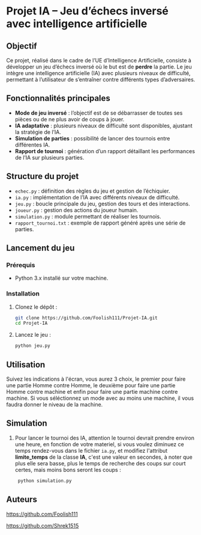 # Projet IA – Jeu d’échecs inversé avec intelligence artificielle

## Objectif

Ce projet, réalisé dans le cadre de l’UE d’Intelligence Artificielle, consiste à développer un jeu d’échecs inversé où le but est de **perdre** la partie. Le jeu intègre une intelligence artificielle (IA) avec plusieurs niveaux de difficulté, permettant à l’utilisateur de s’entraîner contre différents types d’adversaires.

## Fonctionnalités principales

- **Mode de jeu inversé** : l’objectif est de se débarrasser de toutes ses pièces ou de ne plus avoir de coups à jouer.
- **IA adaptative** : plusieurs niveaux de difficulté sont disponibles, ajustant la stratégie de l’IA.
- **Simulation de parties** : possibilité de lancer des tournois entre différentes IA.
- **Rapport de tournoi** : génération d’un rapport détaillant les performances de l’IA sur plusieurs parties.

## Structure du projet

- `echec.py` : définition des règles du jeu et gestion de l’échiquier.
- `ia.py` : implémentation de l’IA avec différents niveaux de difficulté.
- `jeu.py` : boucle principale du jeu, gestion des tours et des interactions.
- `joueur.py` : gestion des actions du joueur humain.
- `simulation.py` : module permettant de réaliser les tournois.
- `rapport_tournoi.txt` : exemple de rapport généré après une série de parties.

## Lancement du jeu

### Prérequis

- Python 3.x installé sur votre machine.

### Installation

1. Clonez le dépôt :
   ```bash
   git clone https://github.com/Foolish111/Projet-IA.git
   cd Projet-IA

2. Lancez le jeu :

    ```bash
    python jeu.py

## Utilisation 

Suivez les indications à l'écran, vous aurez 3 choix, le premier pour faire une partie Homme contre Homme, 
le deuxième pour faire une partie Homme contre machine et enfin pour faire une partie machine contre machine. Si vous séléctionnez un mode avec au moins une machine, il vous faudra donner le niveau de la machine.


## Simulation

1. Pour lancer le tournoi des IA, attention le tournoi devrait prendre environ une heure, en fonction de votre materiel, si vous voulez diminuez ce temps
rendez-vous dans le fichier `ia.py`, et modifiez l'attribut **limite_temps** de la classe **IA**, c'est une valeur en secondes, à noter que plus elle sera basse, plus le temps de recherche des coups sur court certes, mais moins bons seront les coups :

   ```bash
    python simulation.py

## Auteurs

https://github.com/Foolish111

https://github.com/Shrek1515